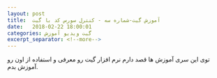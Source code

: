```yaml
---
layout: post
title:  آموزش گیت-شماره سه - کنترل سورس کد با گیت
date:   2018-02-22 18:00:01
categories: گیت ویدیو آموزش
excerpt_separator: <!--more-->
---
```

توی این سری آموزش ها قصد دارم نرم افزار گیت رو معرفی و استفاده از اون رو آموزش بدم. 

<div markdown = "0" id="15193313869944258"><script type="text/JavaScript" src="https://www.aparat.com/embed/F98Xt?data[rnddiv]=15193313869944258&data[responsive]=yes"></script></div>
